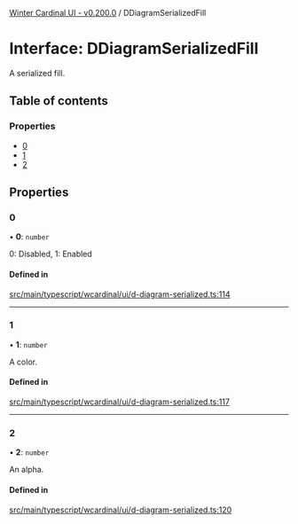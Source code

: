[Winter Cardinal UI - v0.200.0](../index.md) / DDiagramSerializedFill

# Interface: DDiagramSerializedFill

A serialized fill.

## Table of contents

### Properties

- [0](DDiagramSerializedFill.md#0)
- [1](DDiagramSerializedFill.md#1)
- [2](DDiagramSerializedFill.md#2)

## Properties

### 0

• **0**: `number`

0: Disabled, 1: Enabled

#### Defined in

[src/main/typescript/wcardinal/ui/d-diagram-serialized.ts:114](https://github.com/winter-cardinal/winter-cardinal-ui/blob/v0.200.0/src/main/typescript/wcardinal/ui/d-diagram-serialized.ts#L114)

___

### 1

• **1**: `number`

A color.

#### Defined in

[src/main/typescript/wcardinal/ui/d-diagram-serialized.ts:117](https://github.com/winter-cardinal/winter-cardinal-ui/blob/v0.200.0/src/main/typescript/wcardinal/ui/d-diagram-serialized.ts#L117)

___

### 2

• **2**: `number`

An alpha.

#### Defined in

[src/main/typescript/wcardinal/ui/d-diagram-serialized.ts:120](https://github.com/winter-cardinal/winter-cardinal-ui/blob/v0.200.0/src/main/typescript/wcardinal/ui/d-diagram-serialized.ts#L120)
